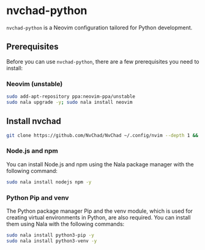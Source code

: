 # nvchad-python

`nvchad-python` is a Neovim configuration tailored for Python development.

## Prerequisites

Before you can use `nvchad-python`, there are a few prerequisites you need to install:

### Neovim (unstable)
```bash
sudo add-apt-repository ppa:neovim-ppa/unstable
sudo nala upgrade -y; sudo nala install neovim
```
## Install nvchad
```bash
git clone https://github.com/NvChad/NvChad ~/.config/nvim --depth 1 && nvim
```
### Node.js and npm

You can install Node.js and npm using the Nala package manager with the following command:

```bash
sudo nala install nodejs npm -y
```
### Python Pip and venv

The Python package manager Pip and the venv module, which is used for creating virtual environments in Python, are also required. You can install them using Nala with the following commands:
```bash
sudo nala install python3-pip -y
sudo nala install python3-venv -y
```


